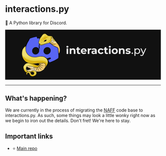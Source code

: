 # interactions.py

🐍 A Python library for Discord.

![interactions.py Banner](profile/ipy_banner.png)

---

## What's happening?

We are currently in the process of migrating the [NAFF](https://github.com/NAFTeam/NAFF) code base to interactions.py.
As such, some things may look a little wonky right now as we begin to iron out the details. Don't fret! We're here to stay.

## Important links

- ⭐ [Main repo](https://github.com/interactions-py/library)
